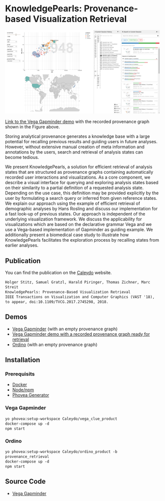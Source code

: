 # KnowledgePearls:  Provenance-based Visualization Retrieval

![Vega Gapminder](https://raw.githubusercontent.com/Caleydo/knowledge-pearls/assets/vega-gapminder.png)

[Link to the Vega Gapminder demo](https://vega-gapminder.caleydoapp.org/#clue_graph=persistentWsL5Fis&clue_state=40) with the recorded provenance graph shown in the Figure above.

Storing analytical provenance generates a knowledge base with a large potential for recalling previous results and guiding users in future analyses. However, without extensive manual creation of meta information and annotations by the users, search and retrieval of analysis states can become tedious.

We present KnowledgePearls, a solution for efficient retrieval of analysis states that are structured as provenance graphs containing automatically recorded user interactions and visualizations. As a core component, we describe a visual interface for querying and exploring analysis states based on their similarity to a partial definition of a requested analysis state. Depending on the use case, this definition may be provided explicitly by the user by formulating a search query or inferred from given reference states. We explain our approach using the example of efficient retrieval of demographic analyses by Hans Rosling and discuss our implementation for a fast look-up of previous states. Our approach is independent of the underlying visualization framework. We discuss the applicability for visualizations which are based on the declarative grammar Vega and we use a Vega-based implementation of Gapminder as guiding example. We additionally present a biomedical case study to illustrate how KnowledgePearls facilitates the exploration process by recalling states from earlier analyses.

## Publication

You can find the publication on the [Caleydo](http://caleydo.org/publications/2018_vast_knowledge-pearls/) website.

```
Holger Stitz, Samuel Gratzl, Harald Piringer, Thomas Zichner, Marc Streit
KnowledgePearls: Provenance-Based Visualization Retrieval
IEEE Transactions on Visualization and Computer Graphics (VAST '18), to appear, doi:10.1109/TVCG.2017.2745298, 2018. 
```


## Demos

* [Vega Gapminder](https://vega-gapminder.caleydoapp.org) (with an empty provenance graph)
* [Vega Gapminder demo with a recorded provenance graph ready for retrieval](https://vega-gapminder.caleydoapp.org/#clue_graph=persistentWsL5Fis&clue_state=40)
* [Ordino](https://ordino-retrieval.caleydoapp.org) (with an empty provenance graph)


## Installation

### Prerequisits

* [Docker](https://www.docker.com/)
* [Node/npm](http://nodejs.org/)
* [Phovea Generator](https://github.com/phovea/generator-phovea/)

### Vega Gapminder

```
yo phovea:setup-workspace Caleydo/vega_clue_product
docker-compose up -d
npm start
```

### Ordino

```
yo phovea:setup-workspace Caleydo/ordino_product -b provenance_retrieval
docker-compose up -d
npm start
```


## Source Code

* [Vega Gapminder](https://github.com/Caleydo/vega_clue)


